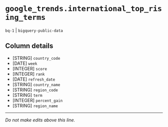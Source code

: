 # `google_trends.international_top_rising_terms`
`bq-1` | `bigquery-public-data`

## Column details
* [STRING]    `country_code`
* [DATE]      `week`
* [INTEGER]   `score`
* [INTEGER]   `rank`
* [DATE]      `refresh_date`
* [STRING]    `country_name`
* [STRING]    `region_code`
* [STRING]    `term`
* [INTEGER]   `percent_gain`
* [STRING]    `region_name`

-------------------------------------------------------------------------------
*Do not make edits above this line.*
